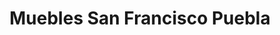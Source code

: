 ---
title: "Muebles San Francisco Puebla"
url: /cholula-puebla/muebles-san-francisco-puebla/
shop: Möbel
---